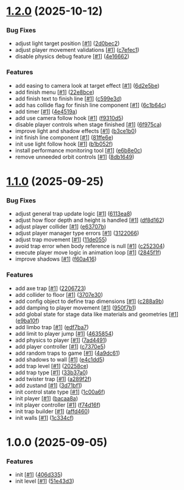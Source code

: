 # [1.2.0](https://github.com/d3p1/r3f-zig-zag/compare/v1.1.0...v1.2.0) (2025-10-12)


### Bug Fixes

* adjust light target position [[#1](https://github.com/d3p1/r3f-zig-zag/issues/1)] ([2d0bec2](https://github.com/d3p1/r3f-zig-zag/commit/2d0bec207cbd452c6315ab8037c0e3d53bf98d66))
* adjust player movement validations [[#1](https://github.com/d3p1/r3f-zig-zag/issues/1)] ([c7efec1](https://github.com/d3p1/r3f-zig-zag/commit/c7efec16b7446ad61bb9173cedd9af34fb12ead0))
* disable physics debug feature [[#1](https://github.com/d3p1/r3f-zig-zag/issues/1)] ([4e16662](https://github.com/d3p1/r3f-zig-zag/commit/4e166626fe81014e6ec040961d2eeed34107b8b4))


### Features

* add easing to camera look at target effect [[#1](https://github.com/d3p1/r3f-zig-zag/issues/1)] ([6d2e5be](https://github.com/d3p1/r3f-zig-zag/commit/6d2e5be753e7a6c95a769c30795942a5aba234f0))
* add finish menu [[#1](https://github.com/d3p1/r3f-zig-zag/issues/1)] ([22e8bce](https://github.com/d3p1/r3f-zig-zag/commit/22e8bcee4fdf786a31d3ec164b541e98b447a5e4))
* add finish text to finish line [[#1](https://github.com/d3p1/r3f-zig-zag/issues/1)] ([c599e3d](https://github.com/d3p1/r3f-zig-zag/commit/c599e3df3af2fc7cfc63205e211bc6199107e6ce))
* add has collide flag for finish line component [[#1](https://github.com/d3p1/r3f-zig-zag/issues/1)] ([6c1b64c](https://github.com/d3p1/r3f-zig-zag/commit/6c1b64c1d69efe9187e50cbee87e54ba755a5ebe))
* add timer [[#1](https://github.com/d3p1/r3f-zig-zag/issues/1)] ([4e4519a](https://github.com/d3p1/r3f-zig-zag/commit/4e4519a643d758962290956e69701ef955461071))
* add use camera follow hook [[#1](https://github.com/d3p1/r3f-zig-zag/issues/1)] ([f9310d5](https://github.com/d3p1/r3f-zig-zag/commit/f9310d5f509fb9f5ccfd439467bf94af98d85703))
* disable player controls when stage finished [[#1](https://github.com/d3p1/r3f-zig-zag/issues/1)] ([6f975ca](https://github.com/d3p1/r3f-zig-zag/commit/6f975cad103cfe416ab24c353d94f4dd58ca4a1f))
* improve light and shadow effects [[#1](https://github.com/d3p1/r3f-zig-zag/issues/1)] ([b3ce1b0](https://github.com/d3p1/r3f-zig-zag/commit/b3ce1b0749124adfdd131166d0292dc78a8f4688))
* init finish line component [[#1](https://github.com/d3p1/r3f-zig-zag/issues/1)] ([81ffe6e](https://github.com/d3p1/r3f-zig-zag/commit/81ffe6e1c5dbf366575257f9e682c6d50d0e5a8b))
* init use light follow hook [[#1](https://github.com/d3p1/r3f-zig-zag/issues/1)] ([b1b052f](https://github.com/d3p1/r3f-zig-zag/commit/b1b052fb97c6cb0e2c5d4962a439fabd72b0b8e2))
* install performance monitoring tool [[#1](https://github.com/d3p1/r3f-zig-zag/issues/1)] ([e6b8e0c](https://github.com/d3p1/r3f-zig-zag/commit/e6b8e0cf3ab54ee22fb8f89dd00dd45c857016da))
* remove unneeded orbit controls [[#1](https://github.com/d3p1/r3f-zig-zag/issues/1)] ([8db1649](https://github.com/d3p1/r3f-zig-zag/commit/8db164996ba24acf8f522dd1ba11e015f76ca431))

# [1.1.0](https://github.com/d3p1/r3f-zig-zag/compare/v1.0.0...v1.1.0) (2025-09-25)


### Bug Fixes

* adjust general trap update logic [[#1](https://github.com/d3p1/r3f-zig-zag/issues/1)] ([6113ea8](https://github.com/d3p1/r3f-zig-zag/commit/6113ea8e9f220f3075c080ac93e35c56f9c51db9))
* adjust how floor depth and height is handled [[#1](https://github.com/d3p1/r3f-zig-zag/issues/1)] ([df8d162](https://github.com/d3p1/r3f-zig-zag/commit/df8d1628ff2e929884aaf6e37cdf12b9ffe9c91e))
* adjust player collider [[#1](https://github.com/d3p1/r3f-zig-zag/issues/1)] ([e63707b](https://github.com/d3p1/r3f-zig-zag/commit/e63707bf7b1996c5fdc589840e06e1d4ba517fa1))
* adjust player manager type errors [[#1](https://github.com/d3p1/r3f-zig-zag/issues/1)] ([3122066](https://github.com/d3p1/r3f-zig-zag/commit/31220661cac0501808e4af379ac7e2907aedc32e))
* adjust trap movement [[#1](https://github.com/d3p1/r3f-zig-zag/issues/1)] ([11de055](https://github.com/d3p1/r3f-zig-zag/commit/11de05551659dc07d364b06bf2a5d9226c3e04b1))
* avoid trap error when body reference is null [[#1](https://github.com/d3p1/r3f-zig-zag/issues/1)] ([c252304](https://github.com/d3p1/r3f-zig-zag/commit/c252304545e9987d5f96d56291ee5c4623b5a12e))
* execute player move logic in animation loop [[#1](https://github.com/d3p1/r3f-zig-zag/issues/1)] ([2845f1f](https://github.com/d3p1/r3f-zig-zag/commit/2845f1fad5f1c0f9a28e2e22ce9932a8d07b4596))
* improve shadows [[#1](https://github.com/d3p1/r3f-zig-zag/issues/1)] ([f60a416](https://github.com/d3p1/r3f-zig-zag/commit/f60a416e44bc12287a7b81b6afef623d786c0d0c))


### Features

* add axe trap [[#1](https://github.com/d3p1/r3f-zig-zag/issues/1)] ([2206723](https://github.com/d3p1/r3f-zig-zag/commit/220672306f531eaa0daa605c5838402c14390211))
* add collider to floor [[#1](https://github.com/d3p1/r3f-zig-zag/issues/1)] ([3707e30](https://github.com/d3p1/r3f-zig-zag/commit/3707e30decb89f65ad2096d487dbe36e251c8876))
* add config object to define trap dimensions [[#1](https://github.com/d3p1/r3f-zig-zag/issues/1)] ([c288a9b](https://github.com/d3p1/r3f-zig-zag/commit/c288a9b3d63c8299630485189236cec8ad4eed83))
* add damping to player movement [[#1](https://github.com/d3p1/r3f-zig-zag/issues/1)] ([950f7b1](https://github.com/d3p1/r3f-zig-zag/commit/950f7b1925072c37a76ea461079a8a7b7e7be6fc))
* add global state for stage data like materials and geometries [[#1](https://github.com/d3p1/r3f-zig-zag/issues/1)] ([e9ba10f](https://github.com/d3p1/r3f-zig-zag/commit/e9ba10f8795314aa3fde682cbda389866357cba5))
* add limbo trap [[#1](https://github.com/d3p1/r3f-zig-zag/issues/1)] ([edf7ba7](https://github.com/d3p1/r3f-zig-zag/commit/edf7ba7da47a80c8735597d583896ee18bd1223a))
* add limit to player jump [[#1](https://github.com/d3p1/r3f-zig-zag/issues/1)] ([4635854](https://github.com/d3p1/r3f-zig-zag/commit/463585495c7d93545cd700376650d1c52abda64b))
* add physics to player [[#1](https://github.com/d3p1/r3f-zig-zag/issues/1)] ([7ad4491](https://github.com/d3p1/r3f-zig-zag/commit/7ad4491f3577b87ea9ea023cf382001a6662451f))
* add player controller [[#1](https://github.com/d3p1/r3f-zig-zag/issues/1)] ([c7370e5](https://github.com/d3p1/r3f-zig-zag/commit/c7370e571646436feb1b108f7be34c596ad8c6ce))
* add random traps to game [[#1](https://github.com/d3p1/r3f-zig-zag/issues/1)] ([4a9dc61](https://github.com/d3p1/r3f-zig-zag/commit/4a9dc616aac9d0b59abcf89f21899c37a21742fa))
* add shadows to wall [[#1](https://github.com/d3p1/r3f-zig-zag/issues/1)] ([e4c1dd5](https://github.com/d3p1/r3f-zig-zag/commit/e4c1dd5f1a872a618fd3464963d3bd18e50a237e))
* add trap level [[#1](https://github.com/d3p1/r3f-zig-zag/issues/1)] ([20258ce](https://github.com/d3p1/r3f-zig-zag/commit/20258ced5c57644dc7520358d4a0232c1d656a49))
* add trap type [[#1](https://github.com/d3p1/r3f-zig-zag/issues/1)] ([33b37a0](https://github.com/d3p1/r3f-zig-zag/commit/33b37a06ebcaea5e3dfa637127d1f1715f8c4494))
* add twister trap [[#1](https://github.com/d3p1/r3f-zig-zag/issues/1)] ([a289f2f](https://github.com/d3p1/r3f-zig-zag/commit/a289f2f57b9f40adcf03bbd478cf3ba2b4c4c8fd))
* add zustand [[#1](https://github.com/d3p1/r3f-zig-zag/issues/1)] ([3d71bf1](https://github.com/d3p1/r3f-zig-zag/commit/3d71bf1dc044ef999536f9d166a3f70d4fadb16f))
* init control state type [[#1](https://github.com/d3p1/r3f-zig-zag/issues/1)] ([1c00a6f](https://github.com/d3p1/r3f-zig-zag/commit/1c00a6fe59c19fa172467b5ed4d00fcdd0e26b30))
* init player [[#1](https://github.com/d3p1/r3f-zig-zag/issues/1)] ([bacaa8a](https://github.com/d3p1/r3f-zig-zag/commit/bacaa8a1803d8ce6b427737f5d75661a4e0b9fd7))
* init player controller [[#1](https://github.com/d3p1/r3f-zig-zag/issues/1)] ([f74d16f](https://github.com/d3p1/r3f-zig-zag/commit/f74d16f2bd783093e0641638d3abe3b356cf011a))
* init trap builder [[#1](https://github.com/d3p1/r3f-zig-zag/issues/1)] ([affd460](https://github.com/d3p1/r3f-zig-zag/commit/affd460cddc1e9f11c20d56294b0b47bca175eaa))
* init walls [[#1](https://github.com/d3p1/r3f-zig-zag/issues/1)] ([1c334cf](https://github.com/d3p1/r3f-zig-zag/commit/1c334cffd532788f8077be367aa6f1fdb614a6bb))

# 1.0.0 (2025-09-05)


### Features

* init [[#1](https://github.com/d3p1/r3f-zig-zag/issues/1)] ([406d335](https://github.com/d3p1/r3f-zig-zag/commit/406d335806c3475b8cf79401dba593556c13f1c1))
* init level [[#1](https://github.com/d3p1/r3f-zig-zag/issues/1)] ([51e43d3](https://github.com/d3p1/r3f-zig-zag/commit/51e43d3821a2c29ece3907e1fd092c58505a2962))
